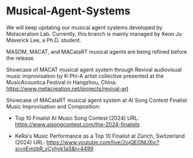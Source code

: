 # Musical-Agent-Systems
We will keep updating our musical agent systems developed by Metaceration Lab. Currently, this branch is mainly managed by Keon Ju Maverick Lee, a Ph.D. student.

MASOM, MACAT, and MACataRT musical agents are being refined before the release.

Showcase of MACAT musical agent system through Revival audiovisual music improvisation by K-Phi-A artist collective presented at the MusicAcoustica Festival in Hangzhou, China:
https://www.metacreation.net/projects/revival-art 

Showcase of MACataRT musical agent system at AI Song Contest Finalist Music Improvisation and Composition:
- Top 10 Finalist AI Music Song Contest (2024) URL: https://www.aisongcontest.com/the-2024-finalists

- KeRa's Music Performance as a Top 10 Finalist at Zürich, Switzerland (2024) URL: https://www.youtube.com/live/2ojQEGNUXic?si=nEmzbR_yCyhyk1aS&t=4499
